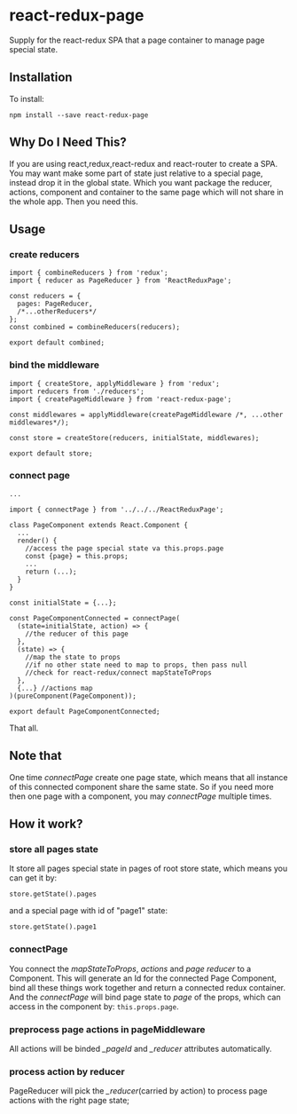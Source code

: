 # react-redux-page
Supply for the react-redux SPA that a page container to manage page special state.

## Installation
To install:
```
npm install --save react-redux-page
```

## Why Do I Need This?
If you are using react,redux,react-redux and react-router to create a SPA.
You may want make some part of state just relative to a special page, instead drop it in the global state.
Which you want package the reducer, actions, component and container to the same page which will not share in the whole app.
Then you need this.


## Usage
### create reducers
```
import { combineReducers } from 'redux';
import { reducer as PageReducer } from 'ReactReduxPage';

const reducers = {
  pages: PageReducer,
  /*...otherReducers*/
};
const combined = combineReducers(reducers);

export default combined;
```

### bind the middleware
```
import { createStore, applyMiddleware } from 'redux';
import reducers from './reducers';
import { createPageMiddleware } from 'react-redux-page';

const middlewares = applyMiddleware(createPageMiddleware /*, ...other middlewares*/);

const store = createStore(reducers, initialState, middlewares);

export default store;
```

### connect page
```
...

import { connectPage } from '../../../ReactReduxPage';

class PageComponent extends React.Component {
  ...
  render() {
    //access the page special state va this.props.page
    const {page} = this.props;
    ...
    return (...);
  }
}

const initialState = {...};

const PageComponentConnected = connectPage(
  (state=initialState, action) => {
    //the reducer of this page
  },
  (state) => {
    //map the state to props
    //if no other state need to map to props, then pass null
    //check for react-redux/connect mapStateToProps
  },
  {...} //actions map
)(pureComponent(PageComponent));

export default PageComponentConnected;
```

That all.

## Note that
One time *connectPage* create one page state, which means that all instance of this connected component share the same state.
So if you need more then one page with a component, you may *connectPage* multiple times.


## How it work?
### store all pages state
It store all pages special state in pages of root store state, which means you can get it by:
```
store.getState().pages
```
and a special page with id of "page1" state:
```
store.getState().page1
```

### connectPage
You connect the *mapStateToProps*, *actions* and *page reducer* to a Component.
This will generate an Id for the connected Page Component, bind all these things work together and return a connected redux container.
And the *connectPage* will bind page state to *page* of the props, which can access in the component by: ``` this.props.page ```.

### preprocess page actions in pageMiddleware
All actions will be binded *_pageId* and *_reducer* attributes automatically.

### process action by reducer
PageReducer will pick the *_reducer*(carried by action) to process page actions with the right page state;
